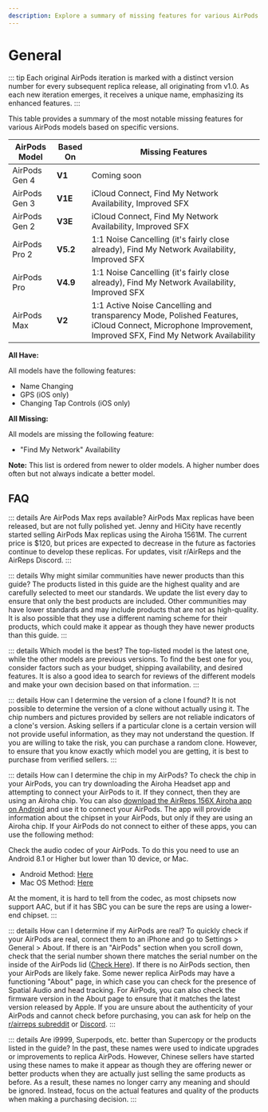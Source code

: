 ```yaml
---
description: Explore a summary of missing features for various AirPods models, including AirPods Gen 3, AirPods Gen 2, AirPods Pro 2, AirPods Pro, and AirPods Max. Discover the specific features that are not available in each model and understand the common features they all share. Please note that newer versions do not necessarily imply better models.
---
```


# General

::: tip
Each original AirPods iteration is marked with a distinct version number for every subsequent replica release, all originating from v1.0. As each new iteration emerges, it receives a unique name, emphasizing its enhanced features.
:::

This table provides a summary of the most notable missing features for various AirPods models based on specific versions.

| AirPods Model | Based On | Missing Features                                                                                                                                         |
|---------------|----------|----------------------------------------------------------------------------------------------------------------------------------------------------------|
| AirPods Gen 4 | **V1**   | Coming soon                                                                                                                                              |
| AirPods Gen 3 | **V1E**  | iCloud Connect, Find My Network Availability, Improved SFX                                                                                               |
| AirPods Gen 2 | **V3E**  | iCloud Connect, Find My Network Availability, Improved SFX                                                                                               |
| AirPods Pro 2 | **V5.2** | 1:1 Noise Cancelling (it's fairly close already), Find My Network Availability, Improved SFX                                                             |
| AirPods Pro   | **V4.9** | 1:1 Noise Cancelling (it's fairly close already), Find My Network Availability, Improved SFX                                                             |
| AirPods Max   | **V2**   | 1:1 Active Noise Cancelling and transparency Mode, Polished Features, iCloud Connect, Microphone Improvement, Improved SFX, Find My Network Availability |

**All Have:**

All models have the following features:

- Name Changing
- GPS (iOS only)
- Changing Tap Controls (iOS only)

**All Missing:**

All models are missing the following feature:

- "Find My Network" Availability

**Note:** This list is ordered from newer to older models. A higher number does often but not always indicate a better model.

## FAQ

::: details Are AirPods Max reps available?
AirPods Max replicas have been released, but are not fully polished yet. Jenny and HiCity have recently started selling AirPods Max replicas using the Airoha 1561M. The current price is $120, but prices are expected to decrease in the future as factories continue to develop these replicas. For updates, visit r/AirReps and the AirReps Discord.
:::

::: details Why might similar communities have newer products than this guide?
The products listed in this guide are the highest quality and are carefully selected to meet our standards. We update the list every day to ensure that only the best products are included. Other communities may have lower standards and may include products that are not as high-quality. It is also possible that they use a different naming scheme for their products, which could make it appear as though they have newer products than this guide.
:::

::: details Which model is the best?
The top-listed model is the latest one, while the other models are previous versions. To find the best one for you, consider factors such as your budget, shipping availability, and desired features. It is also a good idea to search for reviews of the different models and make your own decision based on that information.
:::

::: details How can I determine the version of a clone I found?
It is not possible to determine the version of a clone without actually using it. The chip numbers and pictures provided by sellers are not reliable indicators of a clone's version. Asking sellers if a particular clone is a certain version will not provide useful information, as they may not understand the question. If you are willing to take the risk, you can purchase a random clone. However, to ensure that you know exactly which model you are getting, it is best to purchase from verified sellers.
:::

::: details How can I determine the chip in my AirPods?
To check the chip in your AirPods, you can try downloading the Airoha Headset app and attempting to connect your AirPods to it. If they connect, then they are using an Airoha chip. You can also [download the AirReps 156X Airoha app on Android](https://play.google.com/store/apps/details?id=com.airoha.utapp.sdk) and use it to connect your AirPods. The app will provide information about the chipset in your AirPods, but only if they are using an Airoha chip. If your AirPods do not connect to either of these apps, you can use the following method:

Check the audio codec of your AirPods. To do this you need to use an Android 8.1 or Higher but lower than 10 device, or Mac.

- Android Method: [Here](https://airreps.info/androidcodeccheck)
- Mac OS Method: [Here](https://airreps.info/maccodeccheck)

At the moment, it is hard to tell from the codec, as most chipsets now support AAC, but if it has SBC you can be sure the reps are using a lower-end chipset.
:::

::: details How can I determine if my AirPods are real?
To quickly check if your AirPods are real, connect them to an iPhone and go to Settings > General > About. If there is an "AirPods" section when you scroll down, check that the serial number shown there matches the serial number on the inside of the AirPods lid ([Check Here](http://airreps.info/aboutsection)). If there is no AirPods section, then your AirPods are likely fake. Some newer replica AirPods may have a functioning "About" page, in which case you can check for the presence of Spatial Audio and head tracking. For AirPods, you can also check the firmware version in the About page to ensure that it matches the latest version released by Apple. If you are unsure about the authenticity of your AirPods and cannot check before purchasing, you can ask for help on the [r/airreps subreddit](https://www.reddit.com/r/AirReps/) or [Discord](https://discord.com/invite/airreps).
:::

::: details Are i9999, Superpods, etc. better than Supercopy or the products listed in the guide?
In the past, these names were used to indicate upgrades or improvements to replica AirPods. However, Chinese sellers have started using these names to make it appear as though they are offering newer or better products when they are actually just selling the same products as before. As a result, these names no longer carry any meaning and should be ignored. Instead, focus on the actual features and quality of the products when making a purchasing decision.
:::
